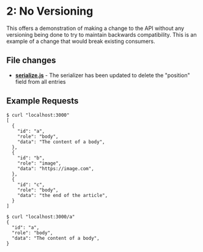 # 2: No Versioning
This offers a demonstration of making a change to the API without any versioning being done to try to maintain backwards compatibility. This is an example of a change that would break existing consumers.

## File changes
* **[serialize.js](./serialize.js)** - The serializer has been updated to delete the "position" field from all entries

## Example Requests
```
$ curl "localhost:3000"
[
  {
    "id": "a",
    "role": "body",
    "data": "The content of a body",
  },
  {
    "id": "b",
    "role": "image",
    "data": "https://image.com",
  },
  {
    "id": "c",
    "role": "body",
    "data": "the end of the article",
  }
]
```

```
$ curl "localhost:3000/a"
{
  "id": "a",
  "role": "body",
  "data": "The content of a body",
}
```
